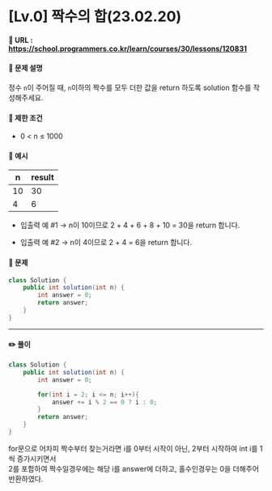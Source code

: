 # [Lv.0] 짝수의 합(23.02.20)

#### 📌 URL : https://school.programmers.co.kr/learn/courses/30/lessons/120831

#### 📌 문제 설명

정수 `n`이 주어질 때, `n`이하의 짝수를 모두 더한 값을 return 하도록 solution 함수를 작성해주세요.

#### 📌 제한 조건

- 0 < n ≤ 1000

#### 📌 예시

| n   | result |
| --- | ------ |
| 10  | 30     |
| 4   | 6      |

- 입출력 예 #1
  → n이 10이므로 2 + 4 + 6 + 8 + 10 = 30을 return 합니다.

- 입출력 예 #2
  → n이 4이므로 2 + 4 = 6을 return 합니다.

#### 📌 문제

```java
class Solution {
    public int solution(int n) {
        int answer = 0;
        return answer;
    }
}
```

---

#### ✏️ 풀이

```java
class Solution {
    public int solution(int n) {
        int answer = 0;

        for(int i = 2; i <= n; i++){
            answer += i % 2 == 0 ? i : 0;
        }
        return answer;
    }
}
```

for문으로 어차피 짝수부터 찾는거라면 i를 0부터 시작이 아닌, 2부터 시작하여 int i를 1씩 증가시키면서  
2를 포함하여 짝수일경우에는 해당 i를 answer에 더하고, 홀수인경우는 0을 더해주어 반환하였다.
